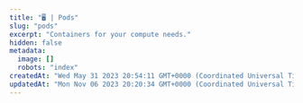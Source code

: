 ```yaml
---
title: "🖥️ | Pods"
slug: "pods"
excerpt: "Containers for your compute needs."
hidden: false
metadata: 
  image: []
  robots: "index"
createdAt: "Wed May 31 2023 20:54:11 GMT+0000 (Coordinated Universal Time)"
updatedAt: "Mon Nov 06 2023 20:20:34 GMT+0000 (Coordinated Universal Time)"
---
```


